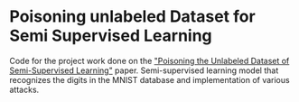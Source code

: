 # Poisoning unlabeled Dataset for Semi Supervised Learning

Code for the project  work  done  on  the  ["Poisoning  the  Unlabeled  Dataset  of Semi-Supervised Learning"](https://www.usenix.org/conference/usenixsecurity21/presentation/carlini-poisoning) paper.
Semi-supervised learning model that recognizes the digits in the MNIST database and implementation of various attacks.

